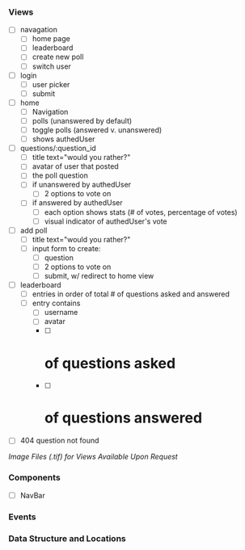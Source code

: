 ### Views

- [ ] navagation
  - [ ] home page
  - [ ] leaderboard
  - [ ] create new poll
  - [ ] switch user
- [ ] login
  - [ ] user picker
  - [ ] submit
- [ ] home
  - [ ] Navigation
  - [ ] polls (unanswered by default)
  - [ ] toggle polls (answered v. unanswered)
  - [ ] shows authedUser
- [ ] questions/:question_id
  - [ ] title text="would you rather?"
  - [ ] avatar of user that posted
  - [ ] the poll question
  - [ ] if unanswered by authedUser
    - [ ] 2 options to vote on
  - [ ] if answered by authedUser
    - [ ] each option shows stats (# of votes, percentage of votes)
    - [ ] visual indicator of authedUser's vote
- [ ] add poll
  - [ ] title text="would you rather?"
  - [ ] input form to create:
    - [ ] question
    - [ ] 2 options to vote on
    - [ ] submit, w/ redirect to home view
- [ ] leaderboard
  - [ ] entries in order of total # of questions asked and answered
  - [ ] entry contains
    - [ ] username
    - [ ] avatar
    - [ ] # of questions asked
    - [ ] # of questions answered
- [ ] 404 question not found

_Image Files (.tif) for Views Available Upon Request_

### Components

- [ ] NavBar

### Events

### Data Structure and Locations
